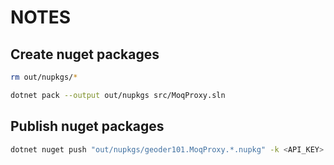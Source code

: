 # NOTES

## Create nuget packages

```bash
rm out/nupkgs/*
```

```bash
dotnet pack --output out/nupkgs src/MoqProxy.sln
```

## Publish nuget packages

```bash
dotnet nuget push "out/nupkgs/geoder101.MoqProxy.*.nupkg" -k <API_KEY> -s https://api.nuget.org/v3/index.json
```
